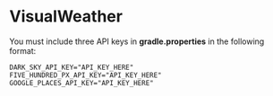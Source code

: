 # VisualWeather

You must include three API keys in **gradle.properties** in the following format:

```
DARK_SKY_API_KEY="API_KEY_HERE"
FIVE_HUNDRED_PX_API_KEY="API_KEY_HERE"
GOOGLE_PLACES_API_KEY="API_KEY_HERE"
```
